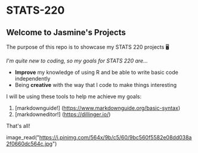 # STATS-220

## Welcome to Jasmine's Projects 

The purpose of this repo is to showcase my STATS 220 projects 🖥

*I'm quite new to coding, so my goals for STATS 220 are...*

* **Improve** my knowledge of using R and be able to write basic code independently
* Being **creative** with the way that I code to make things interesting

I will be using these tools to help me achieve my goals:

1. [markdownguide!] (https://www.markdownguide.org/basic-syntax)
2. [markdowneditor!] (https://dillinger.io/)

That's all! 

image_read("https://i.pinimg.com/564x/9b/c5/60/9bc560f5582e08dd038a2f0660dc564c.jpg")
